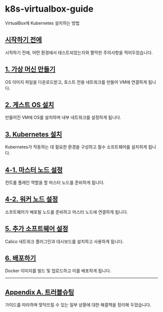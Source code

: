 # k8s-virtualbox-guide
VirtualBox에 Kubernetes 설치하는 방법

## [시작하기 전에](/guides/00-before-start.md)

시작하기 전에, 어떤 환경에서 테스트되었는지와 짤막한 주의사항을 적어두었습니다.

## [1. 가상 머신 만들기](/guides/01-creating-vms.md)

OS 이미지 파일을 다운로드받고, 호스트 전용 네트워크를 만들어 VM에 연결하게 됩니다.

## [2. 게스트 OS 설치](/guides/02-install-guest-os.md)

만들어진 VM에 OS를 설치하며 내부 네트워크를 설정하게 됩니다.

## [3. Kubernetes 설치](/guides/03-install-kubernetes.md)

Kubernetes가 작동하는 데 필요한 환경을 구성하고 필수 소프트웨어를 설치하게 됩니다.

## [4-1. 마스터 노드 설정](/guides/04-1-master-config.md)

컨트롤 플레인 역할을 할 마스터 노드를 준비하게 됩니다.

## [4-2. 워커 노드 설정](/guides/04-2-node-config.md)

소프트웨어가 배포될 노드를 준비하고 마스터 노드에 연결하게 됩니다.

## [5. 추가 소프트웨어 설정](/guides/05-additional-softwares.md)

Calico 네트워크 플러그인과 대시보드를 설치하고 사용하게 됩니다.

## [6. 배포하기](/guides/06-deploy.md)

Docker 이미지를 빌드 및 업로드하고 이를 배포하게 됩니다.

------

## [Appendix A. 트러블슈팅](/guides/a-a-troubleshooting.md)

가이드를 따라하며 맞닥뜨릴 수 있는 일부 상황에 대한 해결책을 정리해 두었습니다.
